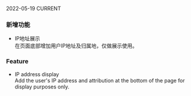 2022-05-19
CURRENT
### 新增功能

- IP地址展示   
在页面底部增加用户IP地址及归属地，仅做展示使用。

### Feature

- IP address display   
Add the user's IP address and attribution at the bottom of the page for display purposes only.
